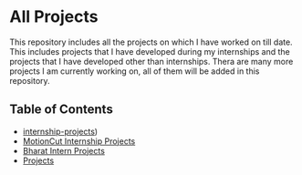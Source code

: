 # All Projects

This repository includes all the projects on which I have worked on till date. This includes projects that I have developed during my internships and the projects that I have developed other than internships. Thera are many more projects I am currently working on, all of them will be added in this repository.

## Table of Contents

- [internship-projects](https://github.com/Nishchal128/My-Projects/tree/main/AllProjects/Internship%20Projects))
- [MotionCut Internship Projects](#motioncut_internship)
- [Bharat Intern Projects](#bharat-intern)
- [Projects](#projects)
